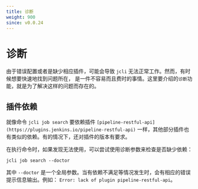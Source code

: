 ```yaml
---
title: 诊断
weight: 900
since: v0.0.24
---
```


# 诊断

由于错误配置或者是缺少相应插件，可能会导致 `jcli` 无法正常工作。然而，有时候想要快速地找到问题所在， 是一件不容易而且费时的事情。这里要介绍的`诊断`功能，就是为了解决这样的问题而存在的。

## 插件依赖

就像命令 `jcli job search` 要依赖插件 `[pipeline-restful-api](https://plugins.jenkins.io/pipeline-restful-api)` 一样，其他部分插件也有类似的依赖。有的情况下，还对插件的版本有要求。

在执行命令时，如果发现无法使用，可以尝试使用诊断参数来检查是否缺少依赖：

`jcli job search --doctor`

其中 `--doctor` 是一个全局参数。当有依赖不满足等情况发生时，会有相应的错误提示信息输出。例如： `Error: lack of plugin pipeline-restful-api`。

